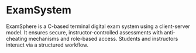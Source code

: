 # ExamSystem
ExamSphere is a C-based terminal digital exam system using a client-server model. It ensures secure, instructor-controlled assessments with anti-cheating mechanisms and role-based access. Students and instructors interact via a structured workflow.
